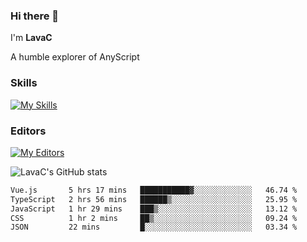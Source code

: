 ### Hi there 👋
I'm **LavaC**

A humble explorer of AnyScript

### Skills
[![My Skills](https://skillicons.dev/icons?i=js,ts,vue,nodejs,nuxtjs,astro,solidjs,tailwind)](https://skillicons.dev)

### Editors
[![My Editors](https://skillicons.dev/icons?i=neovim,vscode)](https://skillicons.dev)

![LavaC's GitHub stats](https://github-readme-stats.vercel.app/api?username=LavaCxx&show_icons=true&theme=synthwave)

<!--START_SECTION:waka-->

```txt
Vue.js       5 hrs 17 mins   ███████████▓░░░░░░░░░░░░░   46.74 %
TypeScript   2 hrs 56 mins   ██████▒░░░░░░░░░░░░░░░░░░   25.95 %
JavaScript   1 hr 29 mins    ███▒░░░░░░░░░░░░░░░░░░░░░   13.12 %
CSS          1 hr 2 mins     ██▒░░░░░░░░░░░░░░░░░░░░░░   09.24 %
JSON         22 mins         █░░░░░░░░░░░░░░░░░░░░░░░░   03.34 %
```

<!--END_SECTION:waka-->

